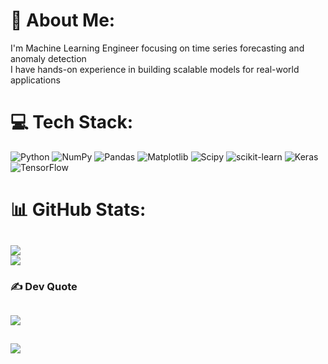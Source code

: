 # 💫 About Me:
I'm Machine Learning Engineer focusing on time series forecasting and anomaly detection<br>I have hands-on experience in building scalable models for real-world applications 


# 💻 Tech Stack:
![Python](https://img.shields.io/badge/python-3670A0?style=for-the-badge&logo=python&logoColor=ffdd54) ![NumPy](https://img.shields.io/badge/numpy-%23013243.svg?style=for-the-badge&logo=numpy&logoColor=white) ![Pandas](https://img.shields.io/badge/pandas-%23150458.svg?style=for-the-badge&logo=pandas&logoColor=white) ![Matplotlib](https://img.shields.io/badge/Matplotlib-%23ffffff.svg?style=for-the-badge&logo=Matplotlib&logoColor=black) ![Scipy](https://img.shields.io/badge/SciPy-%230C55A5.svg?style=for-the-badge&logo=scipy&logoColor=%white) ![scikit-learn](https://img.shields.io/badge/scikit--learn-%23F7931E.svg?style=for-the-badge&logo=scikit-learn&logoColor=white) ![Keras](https://img.shields.io/badge/Keras-%23D00000.svg?style=for-the-badge&logo=Keras&logoColor=white) ![TensorFlow](https://img.shields.io/badge/TensorFlow-%23FF6F00.svg?style=for-the-badge&logo=TensorFlow&logoColor=white)
# 📊 GitHub Stats:
![](https://github-readme-stats.vercel.app/api?username=Tez1s&theme=default&hide_border=false&include_all_commits=false&count_private=false)<br/>
![](https://nirzak-streak-stats.vercel.app/?user=Tez1s&theme=default&hide_border=false)<br/>
---
### ✍️ Dev Quote
![](https://quotes-github-readme.vercel.app/api?type=horizontal&theme=light)
---
[![](https://visitcount.itsvg.in/api?id=Tez1s&icon=0&color=0)](https://visitcount.itsvg.in)
---
